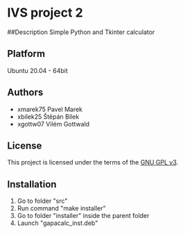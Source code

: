 # IVS project 2
##Description 
Simple Python and Tkinter calculator
## Platform
Ubuntu 20.04 - 64bit

## Authors
* xmarek75 Pavel Marek
* xbilek25 Štěpán Bílek
* xgottw07 Vilém Gottwald

## License
This project is licensed under the terms of the [GNU GPL v3](./LICENSE.md).

## Installation
1. Go to folder "src"
2. Run command "make installer"
3. Go to folder "installer" inside the parent folder
4. Launch "gapacalc_inst.deb"  

